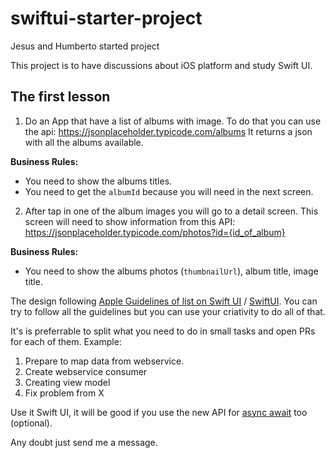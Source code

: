 # swiftui-starter-project
Jesus and Humberto started project

This project is to have discussions about iOS platform and study Swift UI.

## The first lesson
1. Do an App that have a list of albums with image. 
To do that you can use the api: https://jsonplaceholder.typicode.com/albums
It returns a json with all the albums available. 

**Business Rules:**
- You need to show the albums titles.
- You need to get the `albumId` because you will need in the next screen.

2. After tap in one of the album images you will go to a detail screen. This screen will need to show information from this API: https://jsonplaceholder.typicode.com/photos?id={id_of_album}

**Business Rules:**
- You need to show the albums photos (`thumbnailUrl`), album title, image title.


The design following [Apple Guidelines of list on Swift UI](https://developer.apple.com/design/human-interface-guidelines/components/layout-and-organization/lists-and-tables) / [SwiftUI](https://developer.apple.com/documentation/swiftui/lists).  You can try to follow all the guidelines but you can use your criativity to do all of that.


It's is preferrable to split what you need to do in small tasks and open PRs for each of them.
Example: 
1. Prepare to map data from webservice.
2. Create webservice consumer
3. Creating view model
4. Fix problem from X


Use it Swift UI, it will be good if you use the new API for [async await](https://www.hackingwithswift.com/swift/5.5/async-await) too (optional).

Any doubt just send me a message.
